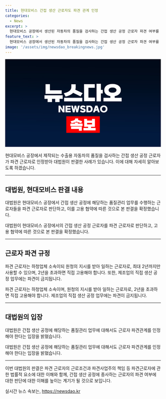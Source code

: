 ```yaml
---
title: 현대모비스 간접 생산 근로자도 파견 관계 인정
categories:
  - News
excerpt: >
  현대모비스 공장에서 생산된 자동차의 품질을 검사하는 간접 생산 공정 근로자 파견 여부를 둘러싼 대법원의 판결이 나왔다. 근로자 3명이 현대모비스를 상대로 한 소송에서 이를 인정받았으며, 현대모비스는 근로자들에게 미지급 임금과 손해배상금을 지불해야 한다. 대법원은 간접 생산 공정에서의 파견 근로관계를 인정하며, 이에 따라 근로자들은 고용 요구를 받을 수 있다고 판시했다. 이 판결은 파견 근로자의 근로조건과 법리를 정확히 반영한 것으로 평가되고 있다.
feature_text: >
  현대모비스 공장에서 생산된 자동차의 품질을 검사하는 간접 생산 공정 근로자 파견 여부를 둘러싼 대법원의 판결이 나왔다. 근로자 3명이 현대모비스를 상대로 한 소송에서 이를 인정받았으며, 현대모비스는 근로자들에게 미지급 임금과 손해배상금을 지불해야 한다. 대법원은 간접 생산 공정에서의 파견 근로관계를 인정하며, 이에 따라 근로자들은 고용 요구를 받을 수 있다고 판시했다. 이 판결은 파견 근로자의 근로조건과 법리를 정확히 반영한 것으로 평가되고 있다.
image: '/assets/img/newsdao_breakingnews.jpg'
---
```


<p><img src="/assets/img/newsdao_breakingnews.jpg" alt="cryptoinkorea 속보" /></p>

<p>현대모비스 공장에서 제작되는 수출용 자동차의 품질을 검사하는 간접 생산 공정 근로자가 파견 근로자로 인정받아 대법원이 판결한 사례가 있습니다. 이에 대해 자세히 알아보도록 하겠습니다.</p>

<hr />

<h2 data-ke-size="size26">대법원, 현대모비스 판결 내용</h2>

<p>대법원은 현대모비스 공장에서 간접 생산 공정에 해당하는 품질관리 업무를 수행하는 근로자들을 파견 근로자로 판단하고, 이를 고용 협약에 따른 것으로 본 판결을 확정했습니다.</p>

<p data-ke-size="size16">대법원이 현대모비스 공장에서의 간접 생산 공정 근로자를 파견 근로자로 판단하고, 고용 협약에 따른 것으로 본 판결을 확정했습니다.</p>

<hr />

<h2 data-ke-size="size26">근로자 파견 규정</h2>

<p>파견 근로자는 하청업체 소속이되 원청의 지시를 받아 일하는 근로자로, 최대 2년까지만 사용할 수 있으며, 2년을 초과하면 직접 고용해야 합니다. 또한, 제조업의 직접 생산 공정 업무에는 파견이 금지됩니다.</p>

<p data-ke-size="size16">파견 근로자는 하청업체 소속이며, 원청의 지시를 받아 일하는 근로자로, 2년을 초과하면 직접 고용해야 합니다. 제조업의 직접 생산 공정 업무에는 파견이 금지됩니다.</p>

<hr />

<h2 data-ke-size="size26">대법원의 입장</h2>

<p>대법원은 간접 생산 공정에 해당하는 품질관리 업무에 대해서도 근로자 파견관계를 인정해야 한다는 입장을 밝혔습니다.</p>

<p data-ke-size="size16">대법원은 간접 생산 공정에 해당하는 품질관리 업무에 대해서도 근로자 파견관계를 인정해야 한다는 입장을 밝혔습니다.</p>

<hr />

<p>이번 대법원의 판결은 파견 근로자의 근로조건과 파견사업주의 책임 등 파견근로자에 관한 법률적 요소에 대한 이해와 함께, 간접 생산 공정에 종사하는 근로자의 파견 여부에 대한 판단에 대한 이해를 높이는 계기가 될 것으로 보입니다.</p>
실시간 뉴스 속보는, <a href="https://newsdao.kr" rel="dofollow">https://newsdao.kr</a>


